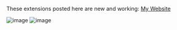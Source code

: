 These extensions posted here are new and working: <a href="https://sites.google.com/view/ai2extensionbextdevnew/download-ai2-new-extensions-free-aia-files-guide-and-resources">My Website</a>

![image](https://github-readme-stats.vercel.app/api?username=bextdev) ![image](https://github-readme-stats.vercel.app/api/top-langs/?username=bextdev)
